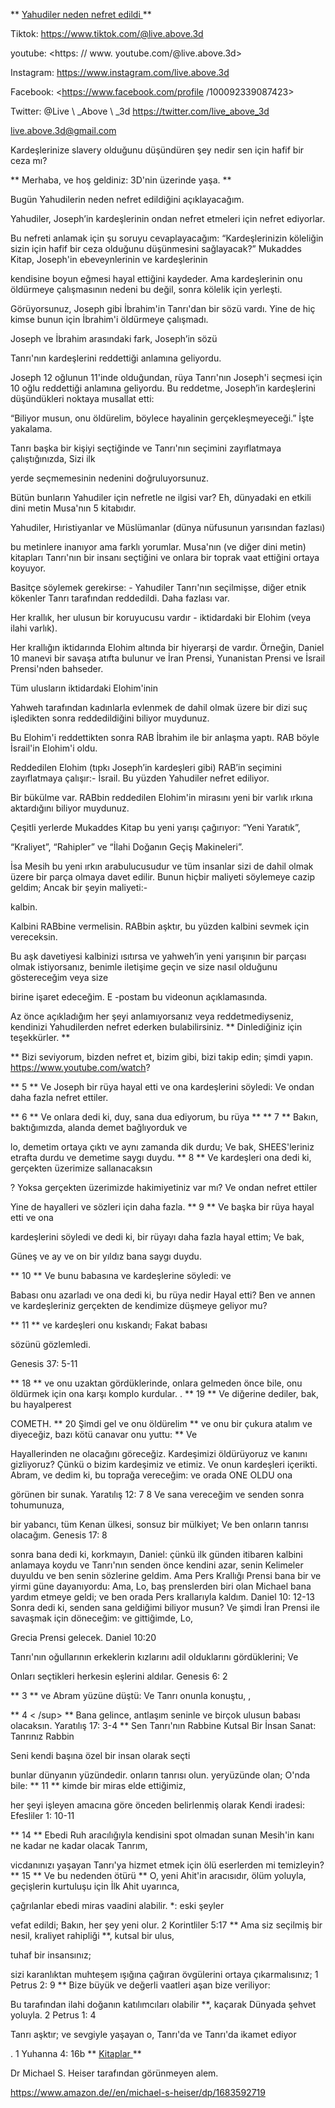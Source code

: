 ** <U> Yahudiler neden nefret edildi </u> **

Tiktok: <https://www.tiktok.com/@live.above.3d>

youtube: <https: // www. youtube.com/@live.above.3d>

Instagram: <https://www.instagram.com/live.above.3d>

Facebook: <https://www.facebook.com/profile /100092339087423>

Twitter: @Live \ _Above \ _3d <https://twitter.com/live_above_3d>

<live.above.3d@gmail.com>

Kardeşlerinize slavery olduğunu düşündüren şey nedir
sen için hafif bir ceza mı?

** Merhaba, ve hoş geldiniz: 3D'nin üzerinde yaşa. **

Bugün Yahudilerin neden nefret edildiğini açıklayacağım.

Yahudiler, Joseph’in kardeşlerinin ondan nefret etmeleri için nefret ediyorlar.

Bu nefreti anlamak için şu soruyu cevaplayacağım: “Kardeşlerinizin köleliğin sizin için hafif bir ceza olduğunu düşünmesini sağlayacak?”
Mukaddes Kitap, Joseph'in ebeveynlerinin ve kardeşlerinin

kendisine boyun eğmesi hayal ettiğini kaydeder.
Ama kardeşlerinin onu öldürmeye çalışmasının nedeni bu değil, sonra kölelik için yerleşti.

Görüyorsunuz, Joseph gibi İbrahim'in Tanrı'dan bir sözü vardı.
Yine de hiç kimse bunun için İbrahim'i öldürmeye çalışmadı.

Joseph ve İbrahim arasındaki fark, Joseph’in sözü

  Tanrı'nın kardeşlerini reddettiği anlamına geliyordu.

Joseph 12 oğlunun 11'inde olduğundan, rüya Tanrı'nın Joseph'i seçmesi için 10 oğlu reddettiği anlamına geliyordu.
Bu reddetme, Joseph’in kardeşlerini düşündükleri noktaya musallat etti:

“Biliyor musun, onu öldürelim, böylece hayalinin gerçekleşmeyeceği.”
İşte yakalama.

Tanrı başka bir kişiyi seçtiğinde ve Tanrı'nın seçimini zayıflatmaya çalıştığınızda,
Sizi ilk

yerde seçmemesinin nedenini doğruluyorsunuz.

Bütün bunların Yahudiler için nefretle ne ilgisi var?
Eh, dünyadaki en etkili dini metin
Musa'nın 5 kitabıdır.

Yahudiler, Hıristiyanlar ve Müslümanlar (dünya nüfusunun yarısından fazlası)

bu metinlere inanıyor ama farklı yorumlar.
Musa'nın (ve diğer dini metin) kitapları Tanrı'nın bir insanı seçtiğini ve onlara bir toprak vaat ettiğini ortaya koyuyor.

Basitçe söylemek gerekirse: - Yahudiler Tanrı'nın seçilmişse, diğer etnik kökenler Tanrı tarafından reddedildi.
Daha fazlası var.

Her krallık, her ulusun bir koruyucusu vardır - iktidardaki bir Elohim (veya ilahi
varlık).

Her krallığın iktidarında
Elohim altında bir hiyerarşi de vardır. Örneğin, Daniel 10 manevi bir savaşa atıfta bulunur ve İran Prensi, Yunanistan Prensi ve İsrail Prensi'nden bahseder.

Tüm ulusların iktidardaki Elohim'inin

Yahweh tarafından
kadınlarla evlenmek de dahil olmak üzere bir dizi suç işledikten sonra reddedildiğini biliyor muydunuz.

Bu Elohim'i reddettikten sonra RAB İbrahim ile bir anlaşma yaptı.
RAB böyle İsrail'in Elohim'i oldu.

Reddedilen Elohim (tıpkı Joseph’in kardeşleri gibi) RAB’in seçimini zayıflatmaya çalışır:- İsrail.
Bu yüzden Yahudiler nefret ediliyor.

Bir bükülme var.
RABbin reddedilen
Elohim'in mirasını yeni bir varlık ırkına aktardığını biliyor muydunuz.

Çeşitli yerlerde Mukaddes Kitap bu yeni yarışı çağırıyor: “Yeni Yaratık”,

“Kraliyet”, “Rahipler” ve “İlahi Doğanın Geçiş Makineleri”.

İsa Mesih bu yeni ırkın arabulucusudur ve tüm insanlar sizi de dahil olmak üzere bir parça olmaya davet edilir.
Bunun hiçbir maliyeti söylemeye cazip geldim; Ancak bir şeyin maliyeti:-

kalbin.

Kalbini RABbine vermelisin. RABbin aşktır, bu yüzden kalbini sevmek için vereceksin.

Bu aşk davetiyesi kalbinizi ısıtırsa ve
yahweh’in yeni yarışının bir parçası olmak istiyorsanız, benimle iletişime geçin ve size nasıl olduğunu göstereceğim veya size

birine işaret edeceğim.
E -postam bu videonun açıklamasında.

Az önce açıkladığım her şeyi anlamıyorsanız veya reddetmediyseniz, kendinizi Yahudilerden nefret ederken bulabilirsiniz.
** Dinlediğiniz için teşekkürler. **

** Bizi seviyorum, bizden nefret et, bizim gibi, bizi takip edin; şimdi yapın. https://www.youtube.com/watch?

** <pup> 5 </up> ** Ve Joseph bir rüya hayal etti ve ona
kardeşlerini söyledi: Ve ondan daha fazla nefret ettiler.

** <pup> 6 </up> ** Ve onlara dedi ki, duy, sana dua ediyorum, bu rüya
** ** <pup> 7 </up> ** Bakın, baktığımızda, alanda demet bağlıyorduk ve

lo, demetim ortaya çıktı ve aynı zamanda dik durdu; Ve bak, SHEES'leriniz
etrafta durdu ve demetime saygı duydu.
** <pup> 8 </up> ** Ve kardeşleri ona dedi ki, gerçekten üzerimize sallanacaksın

? Yoksa gerçekten üzerimizde hakimiyetiniz var mı? Ve ondan nefret ettiler

Yine de hayalleri ve sözleri için daha fazla.
** <pup> 9 </up> ** Ve başka bir rüya hayal etti ve ona

kardeşlerini söyledi ve dedi ki, bir rüyayı daha fazla hayal ettim; Ve bak,

Güneş ve ay ve on bir yıldız bana saygı duydu.

** <pup> 10 </up> ** Ve bunu babasına ve kardeşlerine söyledi: ve

Babası onu azarladı ve ona dedi ki, bu rüya nedir   Hayal etti? Ben ve annen ve kardeşleriniz gerçekten de kendimize düşmeye geliyor mu?

** <pup> 11 </up> ** ve kardeşleri onu kıskandı; Fakat babası

sözünü gözlemledi.

Genesis 37: 5-11

** <pup> 18 </up> ** ve onu uzaktan gördüklerinde, onlara gelmeden önce bile, onu öldürmek için ona karşı komplo kurdular. .
** <pup> 19 </up> ** Ve diğerine dediler, bak, bu hayalperest

COMETH.
** <pup> 20 </up> Şimdi gel ve onu öldürelim ** ve onu bir çukura atalım ve diyeceğiz, bazı kötü canavar onu yuttu: ** Ve

Hayallerinden ne olacağını göreceğiz.  Kardeşimizi öldürüyoruz ve kanını gizliyoruz? Çünkü o bizim kardeşimiz ve etimiz. Ve onun kardeşleri içerikti.  Abram, ve dedim ki, bu toprağa vereceğim: ve orada
ONE OLDU
ona

görünen bir sunak.
Yaratılış 12: 7
<pup> 8 </up> Ve sana vereceğim ve senden sonra tohumunuza,

bir yabancı, tüm Kenan ülkesi,
sonsuz bir mülkiyet; Ve ben onların tanrısı olacağım.
Genesis 17: 8

sonra bana dedi ki, korkmayın, Daniel: çünkü ilk günden itibaren kalbini anlamaya koydu ve Tanrı'nın senden önce kendini azar, senin Kelimeler duyuldu ve ben senin sözlerine geldim.
Ama Pers Krallığı Prensi bana bir ve yirmi güne dayanıyordu: Ama, Lo, baş prenslerden biri olan Michael bana yardım etmeye geldi; ve ben orada Pers krallarıyla kaldım.
Daniel 10: 12-13
Sonra dedi ki, senden sana geldiğimi biliyor musun? Ve şimdi İran Prensi ile savaşmak için döneceğim: ve gittiğimde, Lo,

Grecia Prensi gelecek.
Daniel 10:20

Tanrı'nın oğullarının erkeklerin kızlarını adil olduklarını gördüklerini; Ve

Onları seçtikleri herkesin eşlerini aldılar.
Genesis 6: 2

** <pup> 3 </up> ** ve Abram yüzüne düştü: Ve Tanrı onunla konuştu,
,

** <pup> 4 < /sup> ** Bana gelince, antlaşım seninle ve birçok ulusun babası olacaksın.
Yaratılış 17: 3-4
** Sen Tanrı'nın Rabbine Kutsal Bir İnsan Sanat: Tanrınız Rabbin

Seni kendi başına özel bir insan olarak seçti

bunlar dünyanın yüzündedir. onların tanrısı olun. yeryüzünde olan; O'nda bile:
** <pup> 11 </up> ** kimde bir miras elde ettiğimiz,

her şeyi işleyen amacına göre önceden belirlenmiş olarak
Kendi iradesi:
Efesliler 1: 10-11

** <pup> 14 </up> ** Ebedi Ruh aracılığıyla kendisini spot olmadan sunan Mesih'in kanı ne kadar ne kadar olacak Tanrım,

vicdanınızı yaşayan Tanrı'ya hizmet etmek için ölü eserlerden mi temizleyin?
** <pup> 15 </up> ** Ve bu nedenden ötürü ** O, yeni
Ahit'in aracısıdır, ölüm yoluyla,
geçişlerin kurtuluşu için İlk Ahit uyarınca,

çağrılanlar ebedi miras vaadini alabilir. *: eski şeyler

vefat edildi; Bakın, her şey yeni olur.
2 Korintliler 5:17
** Ama siz seçilmiş bir nesil, kraliyet rahipliği **, kutsal bir ulus,

tuhaf bir insansınız;

sizi karanlıktan muhteşem ışığına çağıran övgülerini ortaya çıkarmalısınız;
1 Petrus 2: 9
** Bize büyük ve değerli vaatleri aşan bize veriliyor:

Bu tarafından ilahi doğanın katılımcıları olabilir **, kaçarak
Dünyada şehvet yoluyla.
2 Petrus 1: 4

Tanrı aşktır; ve sevgiyle yaşayan o, Tanrı'da ve Tanrı'da ikamet ediyor

.
1 Yuhanna 4: 16b
** <U> Kitaplar </u> **

Dr Michael S. Heiser tarafından görünmeyen alem.

<https://www.amazon.de//en/michael-s-heiser/dp/1683592719>
























